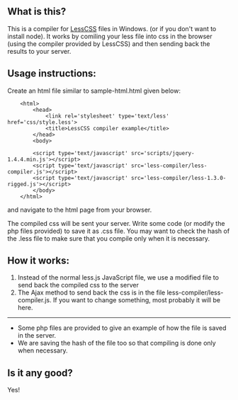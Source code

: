 What is this?
----------------------

This is a compiler for [LessCSS](http://lesscss.org/) files in Windows. (or if you don't want to install node). It works by comiling your less file into css in the browser (using the compiler provided by LessCSS) and then sending back the results to your server.


Usage instructions:
----------------------

Create an html file similar to sample-html.html given below:

		<html>
			<head>
				<link rel='stylesheet' type='text/less' href='css/style.less'>
				<title>LessCSS compiler example</title>
			</head>
			<body>
			
			<script type='text/javascript' src='scripts/jquery-1.4.4.min.js'></script>
			<script type='text/javascript' src='less-compiler/less-compiler.js'></script>
			<script type='text/javascript' src='less-compiler/less-1.3.0-rigged.js'></script>
			</body>
		</html>


and navigate to the html page from your browser.

The compiled css will be sent your server. Write some code (or modify the php files provided) to save it as .css file. You may want to check the hash of the .less file to make sure that you compile only when it is necessary.



How it works:
----------------------

1. Instead of the normal less.js JavaScript file, we use a modified file to send back the compiled css to the server
2. The Ajax method to send back the css is in the file less-compiler/less-compiler.js. If you want to change something, most probably it will be here.

---------------------------

- Some php files are provided to give an example of how the file is saved in the server.
- We are saving the hash of the file too so that compiling is done only when necessary.

Is it any good?
----------------------
Yes!